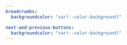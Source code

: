 ```yaml
---
breadcrumbs:
  backgroundcolor: "var(--color-background)"

next-and-previous-buttons:
  backgroundcolor: "var(--color-background)"
---
```

